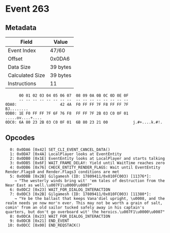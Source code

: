 # Event 263

## Metadata

| Field           | Value    |
|-----------------|----------|
| Event Index     | 47/60    |
| Offset          | 0x0DA6   |
| Data Size       | 39 bytes |
| Calculated Size | 39 bytes |
| Instructions    | 11       |

```
      00 01 02 03 04 05 06 07  08 09 0A 0B 0C 0D 0E 0F
      -- -- -- -- -- -- -- --  -- -- -- -- -- -- -- --
0DA0:                   42 4A  F0 FF FF 7F F8 FF FF 7F        BJ........
0DB0: 1E F0 FF FF 7F 6F 76 F8  FF FF 7F 2B 03 C0 0F 01  .....ov....+....
0DC0: 6A 80 23 2B 03 C0 0F 01  6B 80 23 21 00           j.#+....k.#!.   
```

## Opcodes

```
  0: 0x0DA6 [0x42] SET_CLI_EVENT_CANCEL_DATA()
  1: 0x0DA7 [0x4A] LocalPlayer looks at EventEntity
  2: 0x0DB0 [0x1E] EventEntity looks at LocalPlayer and starts talking
  3: 0x0DB5 [0x6F] WAIT_FRAME_DELAY: Yield until WaitTime reaches zero
  4: 0x0DB6 [0x76] CHECK_ENTITY_RENDER_FLAGS: Wait until EventEntity Render.Flags0 and Render.Flags3 conditions are met
  5: 0x0DBB [0x2B] Gilgamesh (ID: 17809411/0x010FC003) [11376*]:
    → "The westerly winds bring wit' 'em tales of destruction from the Near East as well.\u007F1\u0000\u0007"
  6: 0x0DC2 [0x23] WAIT_FOR_DIALOG_INTERACTION
  7: 0x0DC3 [0x2B] Gilgamesh (ID: 17809411/0x010FC003) [11380*]:
    → "Ye be the ballast that keeps Vana'diel upright, \u0008, and the realm needs ye now mor'n ever. This may not be worth a grain of salt, comin' from an old sailor tucked safely away in his captain's quarters, but don't go overboard wit' the heroics.\u007F1\u0000\u0007"
  8: 0x0DCA [0x23] WAIT_FOR_DIALOG_INTERACTION
  9: 0x0DCB [0x21] END_EVENT
 10: 0x0DCC [0x00] END_REQSTACK()
```
